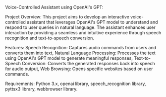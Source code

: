 Voice-Controlled Assistant using OpenAI's GPT:

Project Overview:
This project aims to develop an interactive voice-controlled assistant that leverages OpenAI's GPT model to understand and respond to user queries in natural language. The assistant enhances user interaction by providing a seamless and intuitive experience through speech recognition and text-to-speech conversion.

Features:
Speech Recognition: Captures audio commands from users and converts them into text,
Natural Language Processing: Processes the text using OpenAI's GPT model to generate meaningful responses,
Text-to-Speech Conversion: Converts the generated responses back into speech for audio output,
Web Browsing: Opens specific websites based on user commands.

Requirements:
Python 3.x,
openai library,
speech_recognition library,
pyttsx3 library,
webbrowser library.
